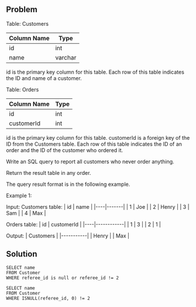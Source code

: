 ## Problem

Table: Customers

| Column Name | Type    |
|-------------|---------|
| id          | int     |
| name        | varchar |

id is the primary key column for this table.
Each row of this table indicates the ID and name of a customer.
 

Table: Orders

| Column Name | Type |
|-------------|------|
| id          | int  |
| customerId  | int  |

id is the primary key column for this table.
customerId is a foreign key of the ID from the Customers table.
Each row of this table indicates the ID of an order and the ID of the customer who ordered it.
 

Write an SQL query to report all customers who never order anything.

Return the result table in any order.

The query result format is in the following example.

 

Example 1:

Input: 
Customers table:
| id | name  |
|----|-------|
| 1  | Joe   |
| 2  | Henry |
| 3  | Sam   |
| 4  | Max   |

Orders table:
| id | customerId |
|----|------------|
| 1  | 3          |
| 2  | 1          |

Output: 
| Customers |
|-----------|
| Henry     |
| Max       |

## Solution

    SELECT name 
    FROM Customer
    WHERE referee_id is null or referee_id != 2

    SELECT name 
    FROM Customer
    WHERE ISNULL(referee_id, 0) != 2
